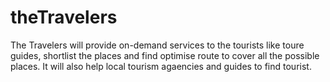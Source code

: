 # theTravelers
The Travelers will provide on-demand services to the tourists like toure guides, shortlist the places and find optimise route to cover all the possible places. 
It will also help local tourism agaencies and guides to find tourist.
